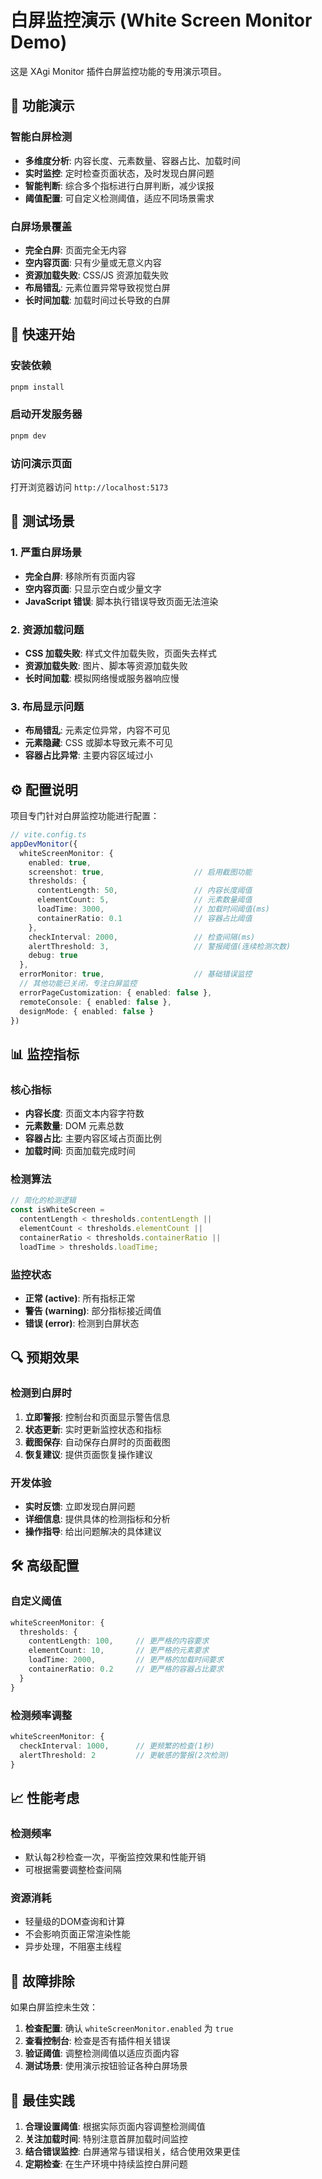 # 白屏监控演示 (White Screen Monitor Demo)

这是 XAgi Monitor 插件白屏监控功能的专用演示项目。

## 🎯 功能演示

### 智能白屏检测
- **多维度分析**: 内容长度、元素数量、容器占比、加载时间
- **实时监控**: 定时检查页面状态，及时发现白屏问题
- **智能判断**: 综合多个指标进行白屏判断，减少误报
- **阈值配置**: 可自定义检测阈值，适应不同场景需求

### 白屏场景覆盖
- **完全白屏**: 页面完全无内容
- **空内容页面**: 只有少量或无意义内容
- **资源加载失败**: CSS/JS 资源加载失败
- **布局错乱**: 元素位置异常导致视觉白屏
- **长时间加载**: 加载时间过长导致的白屏

## 🚀 快速开始

### 安装依赖
```bash
pnpm install
```

### 启动开发服务器
```bash
pnpm dev
```

### 访问演示页面
打开浏览器访问 `http://localhost:5173`

## 🧪 测试场景

### 1. 严重白屏场景
- **完全白屏**: 移除所有页面内容
- **空内容页面**: 只显示空白或少量文字
- **JavaScript 错误**: 脚本执行错误导致页面无法渲染

### 2. 资源加载问题
- **CSS 加载失败**: 样式文件加载失败，页面失去样式
- **资源加载失败**: 图片、脚本等资源加载失败
- **长时间加载**: 模拟网络慢或服务器响应慢

### 3. 布局显示问题
- **布局错乱**: 元素定位异常，内容不可见
- **元素隐藏**: CSS 或脚本导致元素不可见
- **容器占比异常**: 主要内容区域过小

## ⚙️ 配置说明

项目专门针对白屏监控功能进行配置：

```typescript
// vite.config.ts
appDevMonitor({
  whiteScreenMonitor: {
    enabled: true,
    screenshot: true,                    // 启用截图功能
    thresholds: {
      contentLength: 50,                 // 内容长度阈值
      elementCount: 5,                   // 元素数量阈值
      loadTime: 3000,                    // 加载时间阈值(ms)
      containerRatio: 0.1                // 容器占比阈值
    },
    checkInterval: 2000,                 // 检查间隔(ms)
    alertThreshold: 3,                   // 警报阈值(连续检测次数)
    debug: true
  },
  errorMonitor: true,                    // 基础错误监控
  // 其他功能已关闭，专注白屏监控
  errorPageCustomization: { enabled: false },
  remoteConsole: { enabled: false },
  designMode: { enabled: false }
})
```

## 📊 监控指标

### 核心指标
- **内容长度**: 页面文本内容字符数
- **元素数量**: DOM 元素总数
- **容器占比**: 主要内容区域占页面比例
- **加载时间**: 页面加载完成时间

### 检测算法
```typescript
// 简化的检测逻辑
const isWhiteScreen =
  contentLength < thresholds.contentLength ||
  elementCount < thresholds.elementCount ||
  containerRatio < thresholds.containerRatio ||
  loadTime > thresholds.loadTime;
```

### 监控状态
- **正常 (active)**: 所有指标正常
- **警告 (warning)**: 部分指标接近阈值
- **错误 (error)**: 检测到白屏状态

## 🔍 预期效果

### 检测到白屏时
1. **立即警报**: 控制台和页面显示警告信息
2. **状态更新**: 实时更新监控状态和指标
3. **截图保存**: 自动保存白屏时的页面截图
4. **恢复建议**: 提供页面恢复操作建议

### 开发体验
- **实时反馈**: 立即发现白屏问题
- **详细信息**: 提供具体的检测指标和分析
- **操作指导**: 给出问题解决的具体建议

## 🛠️ 高级配置

### 自定义阈值
```typescript
whiteScreenMonitor: {
  thresholds: {
    contentLength: 100,     // 更严格的内容要求
    elementCount: 10,       // 更严格的元素要求
    loadTime: 2000,         // 更严格的加载时间要求
    containerRatio: 0.2     // 更严格的容器占比要求
  }
}
```

### 检测频率调整
```typescript
whiteScreenMonitor: {
  checkInterval: 1000,      // 更频繁的检查(1秒)
  alertThreshold: 2         // 更敏感的警报(2次检测)
}
```

## 📈 性能考虑

### 检测频率
- 默认每2秒检查一次，平衡监控效果和性能开销
- 可根据需要调整检查间隔

### 资源消耗
- 轻量级的DOM查询和计算
- 不会影响页面正常渲染性能
- 异步处理，不阻塞主线程

## 🔧 故障排除

如果白屏监控未生效：

1. **检查配置**: 确认 `whiteScreenMonitor.enabled` 为 `true`
2. **查看控制台**: 检查是否有插件相关错误
3. **验证阈值**: 调整检测阈值以适应页面内容
4. **测试场景**: 使用演示按钮验证各种白屏场景

## 📝 最佳实践

1. **合理设置阈值**: 根据实际页面内容调整检测阈值
2. **关注加载时间**: 特别注意首屏加载时间监控
3. **结合错误监控**: 白屏通常与错误相关，结合使用效果更佳
4. **定期检查**: 在生产环境中持续监控白屏问题